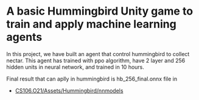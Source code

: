 <h1>
  A basic Hummingbird Unity game to train and apply machine learning agents
</h1>
In this project, we have built an agent that control hummingbird to collect nectar. This agent has trained with ppo algorithm, have 2 layer and 256 hidden units in neural network, and trained in 10 hours. 

Final result that can aplly in hummingbird is hb_256_final.onnx file in 

+ [CS106.O21/Assets/Hummingbird/nnmodels](https://github.com/nyclone569/CS106.O21/tree/main/Assets/Hummingbird/nnmodels)

